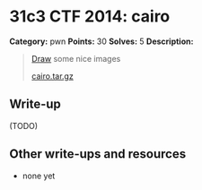 # 31c3 CTF 2014: cairo

**Category:** pwn
**Points:** 30
**Solves:** 5
**Description:**

> [Draw](http://188.40.18.72:8000/) some nice images
>
> [cairo.tar.gz](cairo.tar.gz)

## Write-up

(TODO)

## Other write-ups and resources

* none yet

